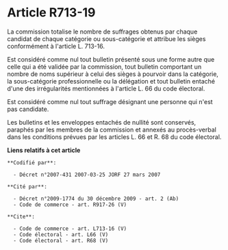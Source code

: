 # Article R713-19

La commission totalise le nombre de suffrages obtenus par chaque candidat de chaque catégorie ou sous-catégorie et attribue
les sièges conformément à l'article L. 713-16. 

Est considéré comme nul tout bulletin présenté sous une forme autre que celle qui a été validée par la commission, tout
bulletin comportant un nombre de noms supérieur à celui des sièges à pourvoir dans la catégorie, la sous-catégorie
professionnelle ou la délégation et tout bulletin entaché d'une des irrégularités mentionnées à l'article L. 66 du code
électoral. 

Est considéré comme nul tout suffrage désignant une personne qui n'est pas candidate. 

Les bulletins et les enveloppes entachés de nullité sont conservés, paraphés par les membres de la commission et annexés au
procès-verbal dans les conditions prévues par les articles L. 66 et R. 68 du code électoral.

**Liens relatifs à cet article**

	**Codifié par**:

	  - Décret n°2007-431 2007-03-25 JORF 27 mars 2007

	**Cité par**:

	  - Décret n°2009-1774 du 30 décembre 2009 - art. 2 (Ab)
	  - Code de commerce - art. R917-26 (V)

	**Cite**:

	  - Code de commerce - art. L713-16 (V)
	  - Code électoral - art. L66 (V)
	  - Code électoral - art. R68 (V)
